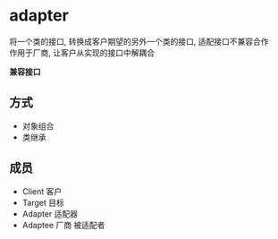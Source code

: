 # adapter

将一个类的接口, 转换成客户期望的另外一个类的接口, 适配接口不兼容合作  
作用于厂商, 让客户从实现的接口中解耦合  

**兼容接口**

## 方式

- 对象组合
- 类继承

## 成员

- Client 客户
- Target 目标
- Adapter 适配器
- Adaptee 厂商 被适配者
